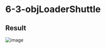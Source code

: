 # 6-3-objLoaderShuttle

## Result
![image](https://github.com/user-attachments/assets/8f3bf9d4-56e5-4834-9840-22aaef663ffc)

